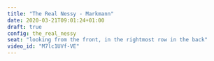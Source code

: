 ```yaml
---
title: "The Real Nessy - Markmann"
date: 2020-03-21T09:01:24+01:00
draft: true
config: the_real_nessy
seat: "looking from the front, in the rightmost row in the back"
video_id: "M7lc1UVf-VE"
---
```


